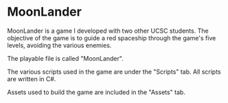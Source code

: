 # MoonLander
MoonLander is a game I developed with two other UCSC students. The objective of the game is to guide a red spaceship through the game's five levels, avoiding the various enemies. 

The playable file is called "MoonLander".

The various scripts used in the game are under the "Scripts" tab. All scripts are written in C#.

Assets used to build the game are included in the "Assets" tab.
